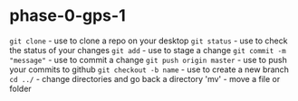 # phase-0-gps-1
`git clone` - use to clone a repo on your desktop
`git status` - use to check the status of your changes
`git add` - use to stage a change
`git commit -m "message"` - use to commit a change
`git push origin master` - use to push your commits to github
`git checkout -b name` - use to create a new branch
`cd ../` - change directories and go back a directory
'mv' - move a file or folder
